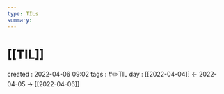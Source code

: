 ```yaml
---
type: TILs
summary: 
---
```


# [[TIL]]
created : 2022-04-06 09:02
tags : #✏️TIL
day : [[2022-04-04]] ← 2022-04-05 → [[2022-04-06]]
